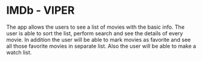 # IMDb - VIPER
The app allows the users to see a list of movies with the basic info. The user is able to sort the list, perform search and see the details of every movie. In addition the user will be able to mark movies as favorite and see all those favorite movies in separate list. Also the user will be able to make a watch list.
